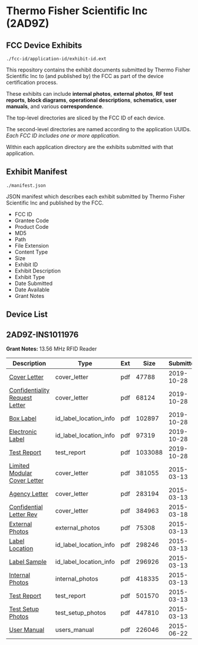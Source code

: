 # Thermo Fisher Scientific Inc (2AD9Z)
## FCC Device Exhibits

```
./fcc-id/application-id/exhibit-id.ext
```

This repository contains the exhibit documents submitted by Thermo Fisher Scientific Inc to (and published by) the FCC as part of the device certification process.

These exhibits can include **internal photos**, **external photos**, **RF test reports**, **block diagrams**, **operational descriptions**, **schematics**, **user manuals**, and various **correspondence**.

The top-level directories are sliced by the FCC ID of each device.

The second-level directories are named according to the application UUIDs. *Each FCC ID includes one or more application.*

Within each application directory are the exhibits submitted with that application. 

## Exhibit Manifest

```
./manifest.json
```

JSON manifest which describes each exhibit submitted by Thermo Fisher Scientific Inc and published by the FCC.

- FCC ID
- Grantee Code
- Product Code
- MD5
- Path
- File Extension
- Content Type
- Size
- Exhibit ID
- Exhibit Description
- Exhibit Type
- Date Submitted
- Date Available
- Grant Notes

## Device List
## 2AD9Z-INS1011976
**Grant Notes:** 13.56 MHz RFID Reader

| Description | Type | Ext | Size | Submitted | Available |
| ----------- | ---- | --- | ---- | --------- | --------- |
| [Cover Letter](2AD9Z-INS1011976/ff98b6a745d3b8be1ba7c016bdc91ab4/4493180.pdf) | cover_letter | pdf | 47788 | 2019-10-28 | 2019-10-28 |
| [Confidentiality Request Letter](2AD9Z-INS1011976/ff98b6a745d3b8be1ba7c016bdc91ab4/4493182.pdf) | cover_letter | pdf | 68124 | 2019-10-28 | 2019-10-28 |
| [Box Label](2AD9Z-INS1011976/ff98b6a745d3b8be1ba7c016bdc91ab4/4493179.pdf) | id_label_location_info | pdf | 102897 | 2019-10-28 | 2019-10-28 |
| [Electronic Label](2AD9Z-INS1011976/ff98b6a745d3b8be1ba7c016bdc91ab4/4493181.pdf) | id_label_location_info | pdf | 97319 | 2019-10-28 | 2019-10-28 |
| [Test Report](2AD9Z-INS1011976/ff98b6a745d3b8be1ba7c016bdc91ab4/4493183.pdf) | test_report | pdf | 1033088 | 2019-10-28 | 2019-10-28 |
| [Limited Modular Cover Letter](2AD9Z-INS1011976/43ec4131aa3fb5144b864367e905ff9b/2554611.pdf) | cover_letter | pdf | 381055 | 2015-03-13 | 2015-03-13 |
| [Agency Letter](2AD9Z-INS1011976/43ec4131aa3fb5144b864367e905ff9b/2554613.pdf) | cover_letter | pdf | 283194 | 2015-03-13 | 2015-03-13 |
| [Confidential Letter Rev](2AD9Z-INS1011976/43ec4131aa3fb5144b864367e905ff9b/2558958.pdf) | cover_letter | pdf | 384963 | 2015-03-18 | 2015-03-13 |
| [External Photos](2AD9Z-INS1011976/43ec4131aa3fb5144b864367e905ff9b/2554607.pdf) | external_photos | pdf | 75308 | 2015-03-13 | 2015-03-13 |
| [Label Location](2AD9Z-INS1011976/43ec4131aa3fb5144b864367e905ff9b/2554609.pdf) | id_label_location_info | pdf | 298246 | 2015-03-13 | 2015-03-13 |
| [Label Sample](2AD9Z-INS1011976/43ec4131aa3fb5144b864367e905ff9b/2554610.pdf) | id_label_location_info | pdf | 296926 | 2015-03-13 | 2015-03-13 |
| [Internal Photos](2AD9Z-INS1011976/43ec4131aa3fb5144b864367e905ff9b/2554617.pdf) | internal_photos | pdf | 418335 | 2015-03-13 | 2015-09-09 |
| [Test Report](2AD9Z-INS1011976/43ec4131aa3fb5144b864367e905ff9b/2554615.pdf) | test_report | pdf | 501570 | 2015-03-13 | 2015-03-13 |
| [Test Setup Photos](2AD9Z-INS1011976/43ec4131aa3fb5144b864367e905ff9b/2554612.pdf) | test_setup_photos | pdf | 447810 | 2015-03-13 | 2015-03-13 |
| [User Manual](2AD9Z-INS1011976/43ec4131aa3fb5144b864367e905ff9b/2654680.pdf) | users_manual | pdf | 226046 | 2015-06-22 | 2015-03-13 |
